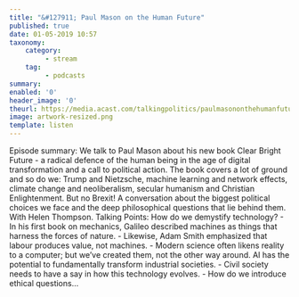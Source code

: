 ```yaml
---
title: "&#127911; Paul Mason on the Human Future"
published: true
date: 01-05-2019 10:57
taxonomy:
    category:
         - stream
    tag:
         - podcasts
summary:
enabled: '0'
header_image: '0'
theurl: https://media.acast.com/talkingpolitics/paulmasononthehumanfuture/media.mp3
image: artwork-resized.png
template: listen
---
```

 
Episode summary: We talk to Paul Mason about his new book Clear Bright Future - a radical defence of the human being in the age of digital transformation and a call to political action. The book covers a lot of ground and so do we: Trump and Nietzsche, machine learning and network effects, climate change and neoliberalism, secular humanism and Christian Enlightenment. But no Brexit! A conversation about the biggest political choices we face and the deep philosophical questions that lie behind them. With Helen Thompson. Talking Points: How do we demystify technology? - In his first book on mechanics, Galileo described machines as things that harness the forces of nature. - Likewise, Adam Smith emphasized that labour produces value, not machines. - Modern science often likens reality to a computer; but we’ve created them, not the other way around. AI has the potential to fundamentally transform industrial societies. - Civil society needs to have a say in how this technology evolves. - How do we introduce ethical questions…
